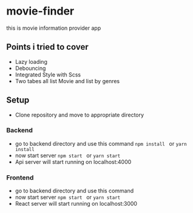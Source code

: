# movie-finder

this is movie information provider app

## Points i tried to cover

- Lazy loading
- Debouncing
- Integrated Style with Scss
- Two tabes all list Movie and list by genres

## Setup

- Clone repository and move to appropriate directory

### Backend

- go to backend directory and use this command
  `npm install ` or `yarn install`
- now start server `npm start ` or `yarn start`
- Api server will start running on localhost:4000

### Frontend

- go to backend directory and use this command
- now start server `npm start ` or `yarn start`
- React server will start running on localhost:3000
